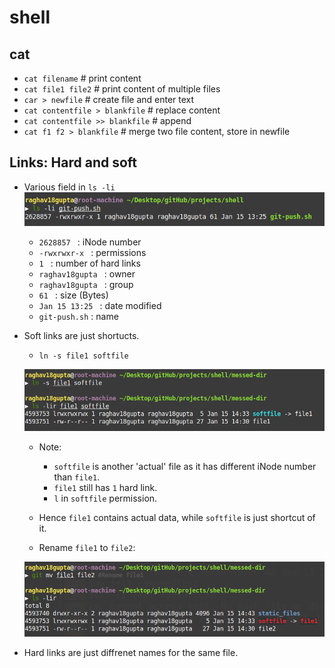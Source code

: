 # shell


## cat

- `cat filename`	# print content
- `cat file1 file2`	# print content of multiple files
- `car > newfile`	# create file and enter text
- `cat contentfile > blankfile`	# replace content
- `cat contentfile >> blankfile` # append
- `cat f1 f2 > blankfile`	# merge two file content, store in newfile

## Links: Hard and soft

- Various field in `ls -li`
	![ls -l](https://raw.githubusercontent.com/raghav18gupta/shell/master/messed-dir/static_files/ls-li.png)

	- `2628857 ` : iNode number
	- `-rwxrwxr-x ` : permissions
	- `1 ` : number of hard links
	- `raghav18gupta ` : owner
	- `raghav18gupta ` : group
	- `61 ` : size (Bytes)
	- `Jan 15 13:25 ` : date modified
	- `git-push.sh` : name

- Soft links are just shortucts.
	- `ln -s file1 softfile`

	![softlink](https://raw.githubusercontent.com/raghav18gupta/shell/master/messed-dir/static_files/softlink1.png)
	
	- Note: 
		- `softfile` is another 'actual' file as it has different iNode number than `file1`.
		- `file1` still has `1` hard link.
		- `l` in `softfile` permission.
	- Hence `file1` contains actual data, while `softfile` is just shortcut of it.
	
	- Rename `file1` to `file2`:

	![softlink](https://raw.githubusercontent.com/raghav18gupta/shell/master/messed-dir/static_files/softlink2.png)

- Hard links are just diffrenet names for the same file.